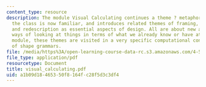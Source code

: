 ```yaml
---
content_type: resource
description: The module Visual Calculating continues a theme ? metaphor ? with which
  the class is now familiar, and introduces related themes of framing, reformulation,
  and redescription as essential aspects of design. All are about new and different
  ways of looking at things in terms of what we already know or have at hand. In this
  module, these themes are visited in a very specific computational context, that
  of shape grammars.
file: /media/https%3A/open-learning-course-data-rc.s3.amazonaws.com/4-580-inquiry-into-computation-and-design-fall-2006/a1b09d18465350f8164fc28f5d3c3df4_visual_calculating.pdf
file_type: application/pdf
resourcetype: Document
title: visual_calculating.pdf
uid: a1b09d18-4653-50f8-164f-c28f5d3c3df4
---
```

